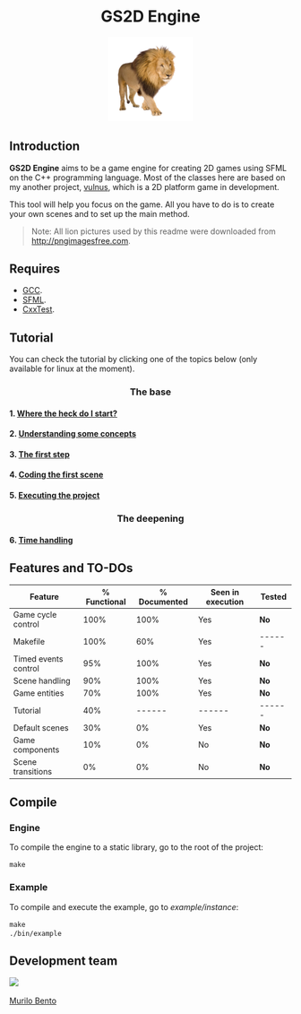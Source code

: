 <h1 align="center"> GS2D Engine </h1>

<p align="center"><img src="readme_assets/lion_psd_image_free.png" width=30%></p>

## Introduction

**GS2D Engine** aims to be a game engine for creating 2D games using SFML on the C++ programming language. Most of the classes here are based on my another project, [vulnus](https://github.com/murilobnt/vulnus), which is a 2D platform game in development.

This tool will help you focus on the game. All you have to do is to create your own scenes and to set up the main method.

> Note: All lion pictures used by this readme were downloaded from <http://pngimagesfree.com>.

## Requires

-   [GCC](http://gcc.gnu.org).
-   [SFML](https://www.sfml-dev.org).
-   [CxxTest](https://cxxtest.com).

## Tutorial

You can check the tutorial by clicking one of the topics below (only available for linux at the moment).

<h3 align="center"> The base </h3>

#### 1. [Where the heck do I start?](/tutorials/linux/start)
#### 2. [Understanding some concepts](/tutorials/linux/understanding)
#### 3. [The first step](/tutorials/linux/first_step)
#### 4. [Coding the first scene](/tutorials/linux/first_scene)
#### 5. [Executing the project](/tutorials/linux/executing)

<h3 align="center"> The deepening </h3>

#### 6. [Time handling](/tutorials/linux/time)

## Features and TO-DOs

| Feature              | % Functional | % Documented | Seen in execution | Tested |
| -------------------- | ------------ | ------------ | ----------------- | ------ |
| Game cycle control   | 100%         | 100%         | Yes               | **No** |
| Makefile             | 100%         | 60%          | Yes               | ------ |
| Timed events control | 95%          | 100%         | Yes               | **No** |
| Scene handling       | 90%          | 100%         | Yes               | **No** |
| Game entities        | 70%          | 100%         | Yes               | **No** |
| Tutorial             | 40%          | ------       | ------            | ------ |
| Default scenes       | 30%          | 0%           | Yes               | **No** |
| Game components      | 10%          | 0%           | No                | **No** |
| Scene transitions    | 0%           | 0%           | No                | **No** |

## Compile

### Engine

To compile the engine to a static library,
go to the root of the project:

```
make
```

### Example

To compile and execute the example, go to *example/instance*:

```
make
./bin/example
```

## Development team

[<img src="https://avatars1.githubusercontent.com/u/6081758?s=400&v=4" width="100"/>](https://github.com/murilobnt)

[Murilo Bento](https://github.com/murilobnt)
